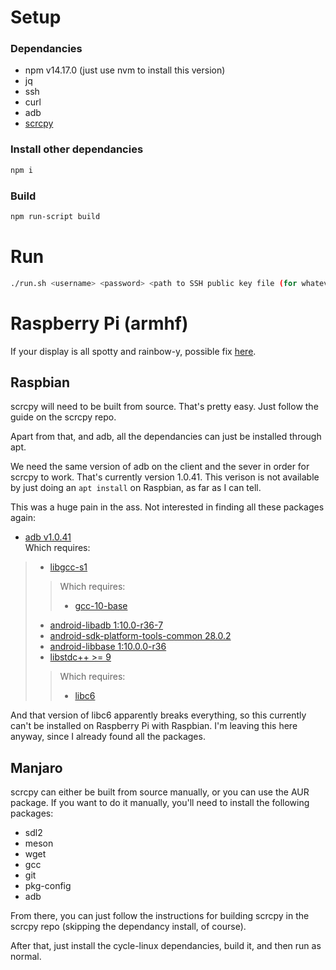 # Setup

### Dependancies
- npm v14.17.0 (just use nvm to install this version)
- jq
- ssh
- curl
- adb
- [scrcpy](https://github.com/Genymobile/scrcpy)

### Install other dependancies
```bash
npm i
```

### Build
```bash
npm run-script build
```

# Run
```bash
./run.sh <username> <password> <path to SSH public key file (for whatever your default SSH key is)>
```

# Raspberry Pi (armhf)

If your display is all spotty and rainbow-y, possible fix [here](https://www.waveshare.com/wiki/5.5inch_HDMI_AMOLED).

## Raspbian

scrcpy will need to be built from source. That's pretty easy. Just follow the guide on the scrcpy repo.

Apart from that, and adb, all the dependancies can just be installed through apt.

We need the same version of adb on the client and the sever in order for scrcpy to work. That's currently version 1.0.41. This verison is not available by just doing an `apt install` on Raspbian, as far as I can tell.

This was a huge pain in the ass. Not interested in finding all these packages again:
- [adb v1.0.41](http://ftp.br.debian.org/debian/pool/main/a/android-platform-system-core/adb_10.0.0+r36-7_armhf.deb)  
Which requires:
> - [libgcc-s1](http://ftp.br.debian.org/debian/pool/main/g/gcc-10/libgcc-s1_10.2.1-6_armhf.deb)
>> Which requires:
>> - [gcc-10-base](http://ftp.br.debian.org/debian/pool/main/g/gcc-10/gcc-10-base_10.2.1-6_armhf.deb)
> - [android-libadb 1:10.0-r36-7](http://ftp.br.debian.org/debian/pool/main/a/android-platform-system-core/android-libadb_10.0.0+r36-7_armhf.deb)
> - [android-sdk-platform-tools-common 28.0.2](http://ftp.br.debian.org/debian/pool/main/a/android-sdk-meta/android-sdk-platform-tools-common_28.0.2+3_all.deb)
> - [android-libbase 1:10.0.0-r36](http://ftp.br.debian.org/debian/pool/main/a/android-platform-system-core/android-libbase_10.0.0+r36-7_armhf.deb)
> - [libstdc++ >= 9](http://ftp.br.debian.org/debian/pool/main/g/gcc-10/libstdc++6_10.2.1-6_armhf.deb)  
>> Which requires:
>> - [libc6](http://ftp.br.debian.org/debian/pool/main/g/glibc/libc6_2.31-12_armhf.deb)

And that version of libc6 apparently breaks everything, so this currently can't be installed on Raspberry Pi with Raspbian. I'm leaving this here anyway, since I already found all the packages.

## Manjaro

scrcpy can either be built from source manually, or you can use the AUR package. If you want to do it manually, you'll need to install the following packages:
- sdl2
- meson
- wget
- gcc
- git
- pkg-config
- adb

From there, you can just follow the instructions for building scrcpy in the scrcpy repo (skipping the dependancy install, of course).

After that, just install the cycle-linux dependancies, build it, and then run as normal.
